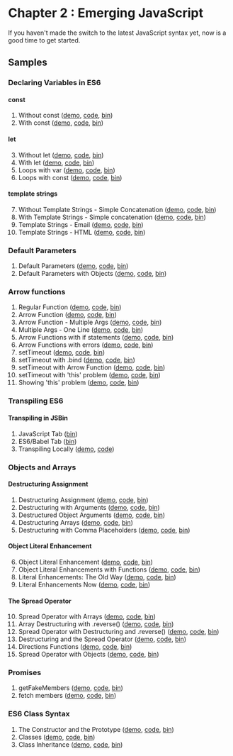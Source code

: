 Chapter 2 : Emerging JavaScript
==================
If you haven't made the switch to the latest JavaScript syntax yet, now is a good time to get started.

Samples
--------

### Declaring Variables in ES6

#### const

  1. Without const ([demo](https://rawgit.com/MoonHighway/learning-react/update-localize-samples/chapter-02/01-declaring-variables/01-const.html), [code](http://github.com/MoonHighway/learning-react/blob/update-localize-samples/chapter-02/01-declaring-variables/01-const.html), [bin](http://jsbin.com/gapoxa/1/edit?js,output))
  2. With const
   ([demo](https://rawgit.com/MoonHighway/learning-react/update-localize-samples/chapter-02/01-declaring-variables/02-const.html), [code](http://github.com/MoonHighway/learning-react/blob/update-localize-samples/chapter-02/01-declaring-variables/02-const.html), [bin](http://jsbin.com/gapoxa/2/edit?js,output))

#### let

  3. Without let ([demo](https://rawgit.com/MoonHighway/learning-react/update-localize-samples/chapter-02/01-declaring-variables/03-let.html), [code](http://github.com/MoonHighway/learning-react/blob/update-localize-samples/chapter-02/01-declaring-variables/03-let.html), [bin](http://jsbin.com/gapoxa/3/edit?js,output))
  4. With let ([demo](https://rawgit.com/MoonHighway/learning-react/update-localize-samples/chapter-02/01-declaring-variables/04-let.html), [code](http://github.com/MoonHighway/learning-react/blob/update-localize-samples/chapter-02/01-declaring-variables/04-let.html), [bin](http://jsbin.com/gapoxa/4/edit?js,output))
  5. Loops with var ([demo](https://rawgit.com/MoonHighway/learning-react/update-localize-samples/chapter-02/01-declaring-variables/05-let.html), [code](http://github.com/MoonHighway/learning-react/blob/update-localize-samples/chapter-02/01-declaring-variables/05-let.html), [bin](http://jsbin.com/gapoxa/5/edit?js,output))
  6. Loops with const ([demo](https://rawgit.com/MoonHighway/learning-react/update-localize-samples/chapter-02/01-declaring-variables/06-let.html), [code](http://github.com/MoonHighway/learning-react/blob/update-localize-samples/chapter-02/01-declaring-variables/06-let.html), [bin](http://jsbin.com/gapoxa/6/edit?js,output))

#### template strings
  7. Without Template Strings - Simple Concatenation ([demo](https://rawgit.com/MoonHighway/learning-react/update-localize-samples/chapter-02/01-declaring-variables/07-template-strings.html), [code](http://github.com/MoonHighway/learning-react/blob/update-localize-samples/chapter-02/01-declaring-variables/07-template-strings.html), [bin](http://jsbin.com/gapoxa/7/edit?js,output))
  8. With Template Strings - Simple concatenation ([demo](https://rawgit.com/MoonHighway/learning-react/update-localize-samples/chapter-02/01-declaring-variables/08-template-strings.html), [code](http://github.com/MoonHighway/learning-react/blob/update-localize-samples/chapter-02/01-declaring-variables/08-template-strings.html), [bin](http://jsbin.com/gapoxa/8/edit?js,output))
  9. Template Strings - Email ([demo](https://rawgit.com/MoonHighway/learning-react/update-localize-samples/chapter-02/01-declaring-variables/09-template-strings.html), [code](http://github.com/MoonHighway/learning-react/blob/update-localize-samples/chapter-02/01-declaring-variables/09-template-strings.html), [bin](http://jsbin.com/gapoxa/9/edit?js,output))
  10. Template Strings - HTML ([demo](https://rawgit.com/MoonHighway/learning-react/update-localize-samples/chapter-02/01-declaring-variables/10-template-strings.html), [code](http://github.com/MoonHighway/learning-react/blob/update-localize-samples/chapter-02/01-declaring-variables/10-template-strings.html), [bin](http://jsbin.com/gapoxa/10/edit?js,output))

### Default Parameters

  1. Default Parameters ([demo](https://rawgit.com/MoonHighway/learning-react/update-localize-samples/chapter-02/02-es6-functions/01-default-parameters.html), [code](http://github.com/MoonHighway/learning-react/blob/update-localize-samples/chapter-02/02-es6-functions/01-default-parameters.html), [bin](http://jsbin.com/yeqexu/1/edit?js,console))
  2. Default Parameters with Objects ([demo](https://rawgit.com/MoonHighway/learning-react/update-localize-samples/chapter-02/02-es6-functions/02-default-parameters.html), [code](http://github.com/MoonHighway/learning-react/blob/update-localize-samples/chapter-02/02-es6-functions/02-default-parameters.html), [bin](http://jsbin.com/yeqexu/2/edit?js,console))

### Arrow functions

  1. Regular Function
  ([demo](https://rawgit.com/MoonHighway/learning-react/update-localize-samples/chapter-02/03-arrow-functions/01-arrows.html), [code](http://github.com/MoonHighway/learning-react/blob/update-localize-samples/chapter-02/03-arrow-functions/01-arrows.html), [bin](http://jsbin.com/tegefa/1/edit?js,console))
  2. Arrow Function ([demo](https://rawgit.com/MoonHighway/learning-react/update-localize-samples/chapter-02/03-arrow-functions/02-arrows.html), [code](http://github.com/MoonHighway/learning-react/blob/update-localize-samples/chapter-02/03-arrow-functions/02-arrows.html), [bin](http://jsbin.com/tegefa/2/edit?js,console))
  3. Arrow Function - Multiple Args ([demo](https://rawgit.com/MoonHighway/learning-react/update-localize-samples/chapter-02/03-arrow-functions/03-arrows.html), [code](http://github.com/MoonHighway/learning-react/blob/update-localize-samples/chapter-02/03-arrow-functions/03-arrows.html), [bin](http://jsbin.com/tegefa/3/edit?js,console))
  4. Multiple Args - One Line ([demo](https://rawgit.com/MoonHighway/learning-react/update-localize-samples/chapter-02/03-arrow-functions/04-arrows.html), [code](http://github.com/MoonHighway/learning-react/blob/update-localize-samples/chapter-02/03-arrow-functions/04-arrows.html), [bin](http://jsbin.com/tegefa/4/edit?js,console))
  5. Arrow Functions with if statements ([demo](https://rawgit.com/MoonHighway/learning-react/update-localize-samples/chapter-02/03-arrow-functions/05-arrows.html), [code](http://github.com/MoonHighway/learning-react/blob/update-localize-samples/chapter-02/03-arrow-functions/05-arrows.html), [bin](http://jsbin.com/tegefa/5/edit?js,console))
  6. Arrow Functions with errors ([demo](https://rawgit.com/MoonHighway/learning-react/update-localize-samples/chapter-02/03-arrow-functions/06-arrows.html), [code](http://github.com/MoonHighway/learning-react/blob/update-localize-samples/chapter-02/03-arrow-functions/06-arrows.html), [bin](http://jsbin.com/tegefa/6/edit?js,console))
  7. setTimeout ([demo](https://rawgit.com/MoonHighway/learning-react/update-localize-samples/chapter-02/03-arrow-functions/07-arrows.html), [code](http://github.com/MoonHighway/learning-react/blob/update-localize-samples/chapter-02/03-arrow-functions/07-arrows.html), [bin](http://jsbin.com/tegefa/7/edit?js,console))
  8. setTimeout with .bind ([demo](https://rawgit.com/MoonHighway/learning-react/update-localize-samples/chapter-02/03-arrow-functions/08-arrows.html), [code](http://github.com/MoonHighway/learning-react/blob/update-localize-samples/chapter-02/03-arrow-functions/08-arrows.html), [bin](http://jsbin.com/tegefa/8/edit?js,console))
  9. setTimeout with Arrow Function ([demo](https://rawgit.com/MoonHighway/learning-react/update-localize-samples/chapter-02/03-arrow-functions/09-arrows.html), [code](http://github.com/MoonHighway/learning-react/blob/update-localize-samples/chapter-02/03-arrow-functions/09-arrows.html), [bin](http://jsbin.com/tegefa/9/edit?js,console))
  10. setTimeout with 'this' problem ([demo](https://rawgit.com/MoonHighway/learning-react/update-localize-samples/chapter-02/03-arrow-functions/10-arrows.html), [code](http://github.com/MoonHighway/learning-react/blob/update-localize-samples/chapter-02/03-arrow-functions/10-arrows.html), [bin](http://jsbin.com/tegefa/10/edit?js,console))
  11. Showing 'this' problem ([demo](https://rawgit.com/MoonHighway/learning-react/update-localize-samples/chapter-02/03-arrow-functions/11-arrows.html), [code](http://github.com/MoonHighway/learning-react/blob/update-localize-samples/chapter-02/03-arrow-functions/11-arrows.html), [bin](http://jsbin.com/tegefa/11/edit?js,console))

### Transpiling ES6

#### Transpiling in JSBin

  1. JavaScript Tab ([bin](http://jsbin.com/puraror/1/edit?js,console))
  2. ES6/Babel Tab ([bin](http://jsbin.com/puraror/2/edit?js,console))
  3. Transpiling Locally ([demo](http://rawgit.com/MoonHighway/learning-react/master/chapter-02/babel-inline-transpiler.html),
  [code](https://github.com/MoonHighway/learning-react/blob/master/chapter-02/babel-inline-transpiler.html))

### Objects and Arrays

#### Destructuring Assignment

  1. Destructuring Assignment ([demo](https://rawgit.com/MoonHighway/learning-react/update-localize-samples/chapter-02/04-objects-and-arrays/01-destructuring.html), [code](http://github.com/MoonHighway/learning-react/blob/update-localize-samples/chapter-02/04-objects-and-arrays/01-destructuring.html), [bin](http://jsbin.com/jukokaf/1/edit?js,console))
  2. Destructuring with Arguments ([demo](https://rawgit.com/MoonHighway/learning-react/update-localize-samples/chapter-02/04-objects-and-arrays/02-destructuring.html), [code](http://github.com/MoonHighway/learning-react/blob/update-localize-samples/chapter-02/04-objects-and-arrays/02-destructuring.html), [bin](http://jsbin.com/jukokaf/2/edit?js,console))
  3. Destructured Object Arguments ([demo](https://rawgit.com/MoonHighway/learning-react/update-localize-samples/chapter-02/04-objects-and-arrays/03-destructuring.html), [code](http://github.com/MoonHighway/learning-react/blob/update-localize-samples/chapter-02/04-objects-and-arrays/03-destructuring.html), [bin](http://jsbin.com/jukokaf/3/edit?js,console))
  4. Destructuring Arrays ([demo](https://rawgit.com/MoonHighway/learning-react/update-localize-samples/chapter-02/04-objects-and-arrays/04-destructuring.html), [code](http://github.com/MoonHighway/learning-react/blob/update-localize-samples/chapter-02/04-objects-and-arrays/04-destructuring.html), [bin](http://jsbin.com/jukokaf/4/edit?js,console))
  5. Destructuring with Comma Placeholders ([demo](https://rawgit.com/MoonHighway/learning-react/update-localize-samples/chapter-02/04-objects-and-arrays/05-destructuring.html), [code](http://github.com/MoonHighway/learning-react/blob/update-localize-samples/chapter-02/04-objects-and-arrays/05-destructuring.html), [bin](http://jsbin.com/jukokaf/5/edit?js,console))

#### Object Literal Enhancement

  6. Object Literal Enhancement ([demo](https://rawgit.com/MoonHighway/learning-react/update-localize-samples/chapter-02/04-objects-and-arrays/06-object-literal-enhancement.html), [code](http://github.com/MoonHighway/learning-react/blob/update-localize-samples/chapter-02/04-objects-and-arrays/06-object-literal-enhancement.html), [bin](http://jsbin.com/jukokaf/6/edit?js,console))
  7. Object Literal Enhancements with Functions ([demo](https://rawgit.com/MoonHighway/learning-react/update-localize-samples/chapter-02/04-objects-and-arrays/07-object-literal-enhancement.html), [code](http://github.com/MoonHighway/learning-react/blob/update-localize-samples/chapter-02/04-objects-and-arrays/07-object-literal-enhancement.html), [bin](http://jsbin.com/jukokaf/7/edit?js,console))
  8. Literal Enhancements: The Old Way ([demo](https://rawgit.com/MoonHighway/learning-react/update-localize-samples/chapter-02/04-objects-and-arrays/08-object-literal-enhancement.html), [code](http://github.com/MoonHighway/learning-react/blob/update-localize-samples/chapter-02/04-objects-and-arrays/08-object-literal-enhancement.html), [bin](http://jsbin.com/jukokaf/8/edit?js,console))
  9. Literal Enhancements Now ([demo](https://rawgit.com/MoonHighway/learning-react/update-localize-samples/chapter-02/04-objects-and-arrays/09-object-literal-enhancement.html), [code](http://github.com/MoonHighway/learning-react/blob/update-localize-samples/chapter-02/04-objects-and-arrays/09-object-literal-enhancement.html), [bin](http://jsbin.com/jukokaf/9/edit?js,console))

#### The Spread Operator

  10. Spread Operator with Arrays ([demo](https://rawgit.com/MoonHighway/learning-react/update-localize-samples/chapter-02/04-objects-and-arrays/10-spread-operator.html), [code](http://github.com/MoonHighway/learning-react/blob/update-localize-samples/chapter-02/04-objects-and-arrays/10-spread-operator.html), [bin](http://jsbin.com/jukokaf/10/edit?js,console))
  11. Array Destructuring with .reverse() ([demo](https://rawgit.com/MoonHighway/learning-react/update-localize-samples/chapter-02/04-objects-and-arrays/11-spread-operator.html), [code](http://github.com/MoonHighway/learning-react/blob/update-localize-samples/chapter-02/04-objects-and-arrays/11-spread-operator.html), [bin](http://jsbin.com/jukokaf/11/edit?js,console))
  12. Spread Operator with Destructuring and .reverse() ([demo](https://rawgit.com/MoonHighway/learning-react/update-localize-samples/chapter-02/04-objects-and-arrays/12-spread-operator.html), [code](http://github.com/MoonHighway/learning-react/blob/update-localize-samples/chapter-02/04-objects-and-arrays/12-spread-operator.html), [bin](http://jsbin.com/jukokaf/12/edit?js,console))
  13. Destructuring and the Spread Operator ([demo](https://rawgit.com/MoonHighway/learning-react/update-localize-samples/chapter-02/04-objects-and-arrays/13-spread-operator.html), [code](http://github.com/MoonHighway/learning-react/blob/update-localize-samples/chapter-02/04-objects-and-arrays/13-spread-operator.html), [bin](http://jsbin.com/jukokaf/13/edit?js,console))
  14. Directions Functions ([demo](https://rawgit.com/MoonHighway/learning-react/update-localize-samples/chapter-02/04-objects-and-arrays/14-spread-operator.html), [code](http://github.com/MoonHighway/learning-react/blob/update-localize-samples/chapter-02/04-objects-and-arrays/14-spread-operator.html), [bin](http://jsbin.com/jukokaf/14/edit?js,console))
  15. Spread Operator with Objects ([demo](https://rawgit.com/MoonHighway/learning-react/update-localize-samples/chapter-02/04-objects-and-arrays/15-spread-operator.html), [code](http://github.com/MoonHighway/learning-react/blob/update-localize-samples/chapter-02/04-objects-and-arrays/15-spread-operator.html), [bin](http://jsbin.com/jukokaf/15/edit?js,console))

### Promises

  1. getFakeMembers ([demo](https://rawgit.com/MoonHighway/learning-react/update-localize-samples/chapter-02/05-promises/01-promises.html), [code](http://github.com/MoonHighway/learning-react/blob/update-localize-samples/chapter-02/05-promises/01-promises.html), [bin](http://jsbin.com/pupojik/1/edit?js,console))
  2. fetch members ([demo](https://rawgit.com/MoonHighway/learning-react/update-localize-samples/chapter-02/05-promises/02-promises.html), [code](http://github.com/MoonHighway/learning-react/blob/update-localize-samples/chapter-02/05-promises/02-promises.html), [bin](http://jsbin.com/haguhe/1/edit?js,console))

### ES6 Class Syntax

  1. The Constructor and the Prototype ([demo](https://rawgit.com/MoonHighway/learning-react/update-localize-samples/chapter-02/06-es6-classes/01-classes.html), [code](http://github.com/MoonHighway/learning-react/blob/update-localize-samples/chapter-02/06-es6-classes/01-classes.html), [bin](http://jsbin.com/hoqileh/1/edit?js,console))
  2. Classes ([demo](https://rawgit.com/MoonHighway/learning-react/update-localize-samples/chapter-02/06-es6-classes/02-classes.html), [code](http://github.com/MoonHighway/learning-react/blob/update-localize-samples/chapter-02/06-es6-classes/02-classes.html), [bin](http://jsbin.com/hoqileh/2/edit?js,console))
  3. Class Inheritance ([demo](https://rawgit.com/MoonHighway/learning-react/update-localize-samples/chapter-02/06-es6-classes/03-classes.html), [code](http://github.com/MoonHighway/learning-react/blob/update-localize-samples/chapter-02/06-es6-classes/03-classes.html), [bin](http://jsbin.com/hoqileh/3/edit?js,console))
